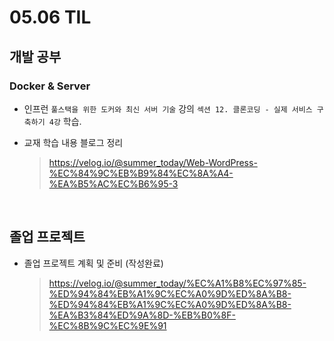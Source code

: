 <h1> 05.06 TIL </h1>

## 개발 공부
### Docker & Server
  - 인프런 `풀스택을 위한 도커와 최신 서버 기술` 강의 `섹션 12. 클론코딩 - 실제 서비스 구축하기 4강` 학습.

  - 교재 학습 내용 블로그 정리 
     > https://velog.io/@summer_today/Web-WordPress-%EC%84%9C%EB%B9%84%EC%8A%A4-%EA%B5%AC%EC%B6%95-3

<br>

## 졸업 프로젝트

- 졸업 프로젝트 계획 및 준비 (작성완료) 
   > https://velog.io/@summer_today/%EC%A1%B8%EC%97%85-%ED%94%84%EB%A1%9C%EC%A0%9D%ED%8A%B8-%ED%94%84%EB%A1%9C%EC%A0%9D%ED%8A%B8-%EA%B3%84%ED%9A%8D-%EB%B0%8F-%EC%8B%9C%EC%9E%91